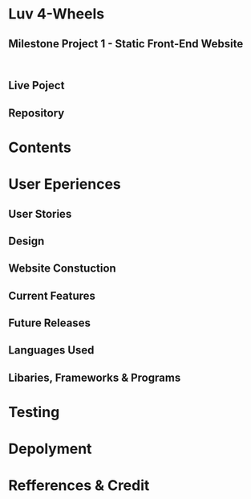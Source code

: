 # Luv 4-Wheels 
## Milestone Project 1 - Static Front-End Website 

<h2><img></h2>

## Live Poject 


## Repository 

# Contents

# User Eperiences 

## User Stories 

## Design 

## Website Constuction 

## Current Features 

## Future Releases 

## Languages Used 

## Libaries, Frameworks & Programs 

# Testing 

# Depolyment 

# Refferences & Credit 

